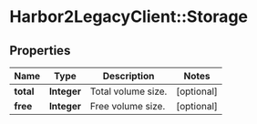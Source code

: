 # Harbor2LegacyClient::Storage

## Properties
Name | Type | Description | Notes
------------ | ------------- | ------------- | -------------
**total** | **Integer** | Total volume size. | [optional] 
**free** | **Integer** | Free volume size. | [optional] 


